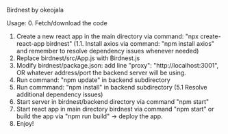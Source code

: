 Birdnest by okeojala

Usage:
0. Fetch/download the code
1. Create a new react app in the main directory via command: "npx create-react-app birdnest"
(1.1. Install axios via command: "npm install axios" and remember to resolve dependency issues whenever needed)
2. Replace birdnest/src/App.js with Birdnest.js
3. Modify birdnest/package.json: add line "proxy": "http://localhost:3001", OR whatever address/port the backend server will be using.
4. Run command: "npm update" in backend subdirectory
5. Run commmand: "npm install" in backend subdirectory
(5.1 Resolve additional dependency issues)
6. Start server in birdnest/backend directory via command "npm start"
7. Start react app in main directory birdnest via command "npm start" or build the app via "npm run build" -> deploy the app.
8. Enjoy!
